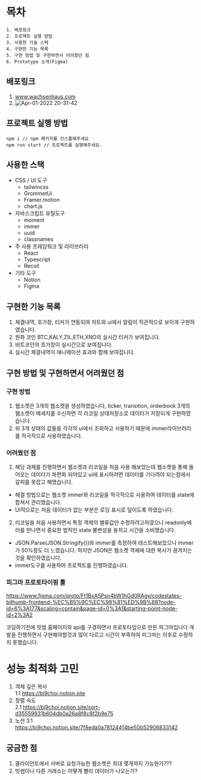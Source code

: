 # 목차

```
1. 배포링크
2. 프로젝트 실행 방법
3. 사용한 기술 스택
4. 구현한 기능 목록
5. 구현 방법 및 구현하면서 어려웠던 점
6. Prototype 소개(Figma)
```

## 배포링크

1. www.wachsenhaus.com
2. ![Apr-01-2022 20-31-42](https://user-images.githubusercontent.com/59411545/161255495-53ac9f9f-07b2-42e0-b039-5a519597c8c7.gif)


## 프로젝트 실행 방법

```
npm i // npm 패키지를 인스톨해주세요
npm run start // 프로젝트를 실행해주세요.
```

## 사용한 스택

* CSS / UI 도구  
    + tailwincss
    + GrommetUi  
    + Framer.motion  
    + chart.js
* 자바스크립트 유틸도구
    + moment 
    + immer
    + uuid
    + classnames
*  주 사용 프레임워크 및 라이브러리
    + React
    + Typescript
    + Recoil
*  기타 도구
    + Notion
    + Figma

## 구현한 기능 목록
1. 체결내역, 호가창, 티커가 연동되여 차트와 ui에서 알림이 직관적으로 보이게 구현하였습니다.
2. 원화 코인 BTC,KALY,ZIL,ETH,XNO의 실시간 티커가 보여집니다.
3. 비트코인의 호가창이 실시간으로 보여집니다.
4. 실시간 체결내역이 애니메이션 효과와 함께 보여집니다. 

## 구현 방법 및 구현하면서 어려웠던 점
### 구현 방법
1. 웹소켓은 3개의 웹소켓을 생성하였습니다, ticker, transition, orderbook 3개의 웹소켓이 메세지를 수신하면 각 리코일 상태저장소로 데이터가 저장되게 구현하였습니다.
2. 위 3개 상태의 값들을 각각의 ui에서  조회하고 사용하기 때문에 immer라이브러리를 적극적으로 사용하였습니다.

### 어려웠던 점
1. 해당 과제를 진행하면서 웹소켓과 리코일을 처음 사용 해보았는데 웹소켓을 통해 들어오는 데이터가 파편화 되어있고 ui에 표시하려면 데이터를 기다려야 되는점에서 갈피를 못잡고 해맸습니다.
  * 해결 방법으로는 웹소켓 immer와 리코일을 적극적으로 사용하여 데이터를 state에 합쳐서 관리했습니다.
  * UI적으로는 처음 데이터가 없는 부분은 로딩 표시로 덮이도록 하였습니다. 
2. 리코일을 처음 사용하면서 특정 객체의 밸류값만 수정하려고하였으나 readonly에러를 만나면서 중요한 법칙인 state 불변성을 놓치고 시간을 소비했습니다.
  * JSON.Parse(JSON.Stringify())와 immer를 측정하여 테스트해보았으나 immer가 50%정도 더 느렸습니다. 하지만 JSON은 웹소켓 객체에 대한 복사가 끊겨지는것을 확인하였습니다.
  * immer도구를 사용하여 프로젝트를 진행하였습니다.

### 피그마 프로토타이핑 툴
https://www.figma.com/proto/Ft1BxA5Psn4bW1hGd0RAgy/codestates-bithumb-frontend-%EC%B5%9C%EC%98%81%ED%9B%88?node-id=6%3A177&scaling=contain&page-id=0%3A1&starting-point-node-id=2%3A2  

코딩하기전에 빗썸 홈페이지와 api를 구경하면서 프로토타입으로 만든 피그마입니다
개발을 진행하면서 구현해야할것과 많이 다르고 시간이 부족하여 피그마는 이후로 수정하지 못했습니다.

# 성능 최적화 고민
1. 객체 깊은 복사  
  1.1 https://bi9choi.notion.site
2. 정렬 속도  
  2.1 https://bi9choi.notion.site/sort-d35559931b604db0a26a8f8c8f2b9e75
3. 노션
  3.1 https://bi9choi.notion.site/7f8eda0a78124414be50b52906833142


## 궁금한 점
1. 클라이언트에서 서버로 요청가능한 웹소켓은 최대 몇개까지 가능한가???
2. 빗썸이나 다른 거래소는 어떻게 빨리 데이터가 나오는가?
